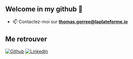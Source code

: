 ## Welcome in my github 👋

- 📫 Contactez-moi sur **thomas.gorree@laplateforme.io**

## Me retrouver

[![Github](https://img.shields.io/badge/-GitHub-000?&logo=GitHub&logoColor=FFF)](https://github.com/thomas-gorree)
[![LinkedIn](https://img.shields.io/badge/-LinkedIn-000?&logo=LinkedIn&logoColor=0A66C2)](https://www.linkedin.com/in/thomas-gorree-61b178263/)









<!--
**thomas-gorree/thomas-gorree** is a ✨ _special_ ✨ repository because its `README.md` (this file) appears on your GitHub profile.

Here are some ideas to get you started:

- 🔭 I’m currently working on ...
- 🌱 I’m currently learning ...
- 👯 I’m looking to collaborate on ...
- 🤔 I’m looking for help with ...
- 💬 Ask me about ...
- 📫 How to reach me: ...
- 😄 Pronouns: ...
- ⚡ Fun fact: ...
-->

